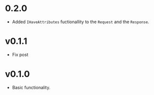 # 0.2.0
- Added `IHaveAttributes` fuctionallity to the `Request` and the `Response`.

# v0.1.1
- Fix post

# v0.1.0

- Basic functionality.